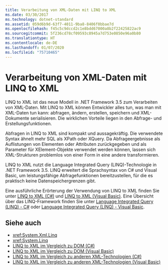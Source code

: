 ```yaml
---
title: Verarbeitung von XML-Daten mit LINQ to XML
ms.date: 03/30/2017
ms.technology: dotnet-standard
ms.assetid: 059d6b9d-63f7-4011-9ba8-8406f0bbae7d
ms.openlocfilehash: f45c5c9dccd2c1e8bdd67000a8b2f22425822ac9
ms.sourcegitcommit: 5f236cd78cf09593c8945a7d753e0850e96a0b80
ms.translationtype: HT
ms.contentlocale: de-DE
ms.lasthandoff: 01/07/2020
ms.locfileid: "75710465"
---
```

# <a name="process-xml-data-using-linq-to-xml"></a>Verarbeitung von XML-Daten mit LINQ to XML
LINQ to XML ist das neue Modell in .NET Framework 3.5 zum Verarbeiten von XML-Daten. Mit LINQ to XML können Entwickler alles tun, was man mit XML-Daten tun kann: abfragen, ändern, erstellen, speichern und XML-Dokumente serialisieren. Die wirklichen Vorteile liegen in den Abfrage- und Erstellungsfunktionen.  
  
 Abfragen in LINQ to XML sind kompakt und aussagekräftig. Die verwendete Syntax ähnelt mehr SQL als XPath oder XQuery. Da Abfrageergebnisse als Auflistungen von Elementen oder Attributen zurückgegeben und als Parameter für XElement-Objekte verwendet werden können, lassen sich XML-Strukturen problemlos von einer Form in eine andere transformieren.  
  
 LINQ to XML nutzt die Language Integrated Query (LINQ)-Technologie in .NET Framework 3.5. LINQ erweitert die Sprachsyntax von C# und Visual Basic, um leistungsfähige Abfragefunktionen bereitzustellen, für die es praktisch keine Datenspeichergrenzen gibt.  
  
 Eine ausführliche Erörterung der Verwendung von LINQ to XML finden Sie unter [LINQ to XML (C#)](../../../csharp/programming-guide/concepts/linq/linq-to-xml-overview.md) und [LINQ to XML (Visual Basic)](../../../visual-basic/programming-guide/concepts/linq/linq-to-xml.md). Eine Übersicht über das LINQ-Framework finden Sie unter [Language Integrated Query (LINQ) - C#](../../../csharp/programming-guide/concepts/linq/index.md) oder [Language Integrated Query (LINQ) - Visual Basic](../../../visual-basic/programming-guide/concepts/linq/index.md).  
  
## <a name="see-also"></a>Siehe auch

- <xref:System.Xml.Linq>
- <xref:System.Linq>
- [LINQ to XML im Vergleich zu DOM (C#)](../../../csharp/programming-guide/concepts/linq/linq-to-xml-vs-dom.md)
- [LINQ to XML im Vergleich zu DOM (Visual Basic)](../../../visual-basic/programming-guide/concepts/linq/linq-to-xml-vs-dom.md)
- [LINQ to XML im Vergleich zu anderen XML-Technologien (C#)](../../../csharp/programming-guide/concepts/linq/linq-to-xml-vs-other-xml-technologies.md)
- [LINQ to XML im Vergleich zu anderen XML-Technologien (Visual Basic)](../../../visual-basic/programming-guide/concepts/linq/linq-to-xml-vs-other-xml-technologies.md)
